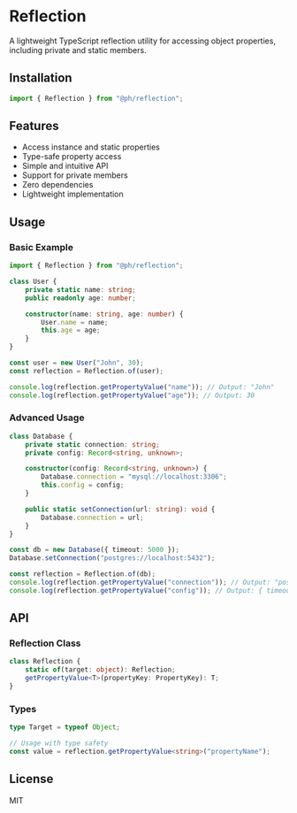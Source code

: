 # Reflection

A lightweight TypeScript reflection utility for accessing object properties, including private and static members.

## Installation

```ts
import { Reflection } from "@ph/reflection";
```

## Features

- Access instance and static properties
- Type-safe property access
- Simple and intuitive API
- Support for private members
- Zero dependencies
- Lightweight implementation

## Usage

### Basic Example

```ts
import { Reflection } from "@ph/reflection";

class User {
    private static name: string;
    public readonly age: number;

    constructor(name: string, age: number) {
        User.name = name;
        this.age = age;
    }
}

const user = new User("John", 30);
const reflection = Reflection.of(user);

console.log(reflection.getPropertyValue("name")); // Output: "John"
console.log(reflection.getPropertyValue("age")); // Output: 30
```

### Advanced Usage

```ts
class Database {
    private static connection: string;
    private config: Record<string, unknown>;

    constructor(config: Record<string, unknown>) {
        Database.connection = "mysql://localhost:3306";
        this.config = config;
    }

    public static setConnection(url: string): void {
        Database.connection = url;
    }
}

const db = new Database({ timeout: 5000 });
Database.setConnection("postgres://localhost:5432");

const reflection = Reflection.of(db);
console.log(reflection.getPropertyValue("connection")); // Output: "postgres://localhost:5432"
console.log(reflection.getPropertyValue("config")); // Output: { timeout: 5000 }
```

## API

### Reflection Class

```ts
class Reflection {
    static of(target: object): Reflection;
    getPropertyValue<T>(propertyKey: PropertyKey): T;
}
```

### Types

```ts
type Target = typeof Object;

// Usage with type safety
const value = reflection.getPropertyValue<string>("propertyName");
```

## License

MIT 
